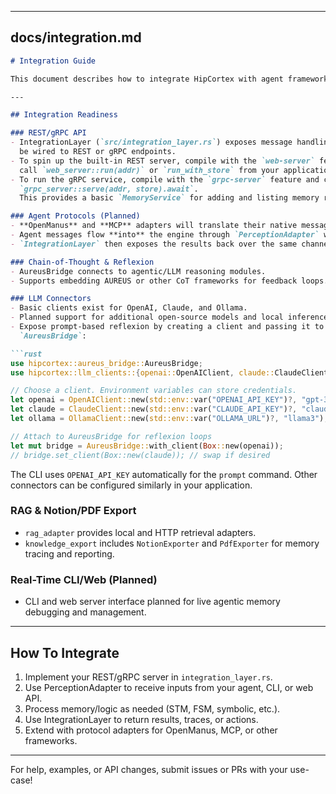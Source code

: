 
---

## **docs/integration.md**

```markdown
# Integration Guide

This document describes how to integrate HipCortex with agent frameworks, APIs, and external systems.

---

## Integration Readiness

### REST/gRPC API
- IntegrationLayer (`src/integration_layer.rs`) exposes message handling that can
  be wired to REST or gRPC endpoints.
- To spin up the built-in REST server, compile with the `web-server` feature and
  call `web_server::run(addr)` or `run_with_store` from your application.
- To run the gRPC service, compile with the `grpc-server` feature and call
  `grpc_server::serve(addr, store).await`.
  This provides a basic `MemoryService` for adding and listing memory records.

### Agent Protocols (Planned)
- **OpenManus** and **MCP** adapters will translate their native message formats into the internal `PerceptInput` structure. A small protocol bridge will live in `IntegrationLayer` so agents can talk to HipCortex directly over these protocols.
- Agent messages flow **into** the engine through `PerceptionAdapter` which normalizes text, embeddings or structured agent events.
- `IntegrationLayer` then exposes the results back over the same channel (or via REST/gRPC) so the calling agent receives the action or trace response.

### Chain-of-Thought & Reflexion
- AureusBridge connects to agentic/LLM reasoning modules.
- Supports embedding AUREUS or other CoT frameworks for feedback loops.

### LLM Connectors
- Basic clients exist for OpenAI, Claude, and Ollama.
- Planned support for additional open-source models and local inference.
- Expose prompt-based reflexion by creating a client and passing it to
  `AureusBridge`:

```rust
use hipcortex::aureus_bridge::AureusBridge;
use hipcortex::llm_clients::{openai::OpenAIClient, claude::ClaudeClient, ollama::OllamaClient};

// Choose a client. Environment variables can store credentials.
let openai = OpenAIClient::new(std::env::var("OPENAI_API_KEY")?, "gpt-3.5-turbo");
let claude = ClaudeClient::new(std::env::var("CLAUDE_API_KEY")?, "claude-3-sonnet");
let ollama = OllamaClient::new(std::env::var("OLLAMA_URL")?, "llama3");

// Attach to AureusBridge for reflexion loops
let mut bridge = AureusBridge::with_client(Box::new(openai));
// bridge.set_client(Box::new(claude)); // swap if desired
```

The CLI uses `OPENAI_API_KEY` automatically for the `prompt` command. Other
connectors can be configured similarly in your application.

### RAG & Notion/PDF Export
- `rag_adapter` provides local and HTTP retrieval adapters.
- `knowledge_export` includes `NotionExporter` and `PdfExporter` for memory tracing and reporting.

### Real-Time CLI/Web (Planned)
- CLI and web server interface planned for live agentic memory debugging and management.

---

## How To Integrate

1. Implement your REST/gRPC server in `integration_layer.rs`.
2. Use PerceptionAdapter to receive inputs from your agent, CLI, or web API.
3. Process memory/logic as needed (STM, FSM, symbolic, etc.).
4. Use IntegrationLayer to return results, traces, or actions.
5. Extend with protocol adapters for OpenManus, MCP, or other frameworks.

---

For help, examples, or API changes, submit issues or PRs with your use-case!

